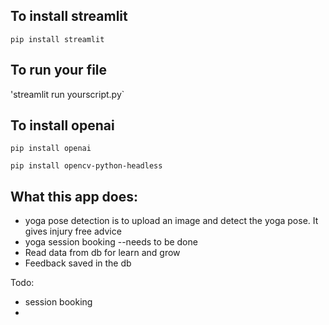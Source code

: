 ## To install streamlit

`pip install streamlit`


## To run your file

'streamlit run yourscript.py`

## To install openai

`pip install openai`


`pip install opencv-python-headless`

## What this app does:
- yoga pose detection is to upload an image and detect the yoga pose. It gives injury free advice
- yoga session booking --needs to be done
- Read data from db for learn and grow
- Feedback saved in the db

Todo:

- session booking
-

